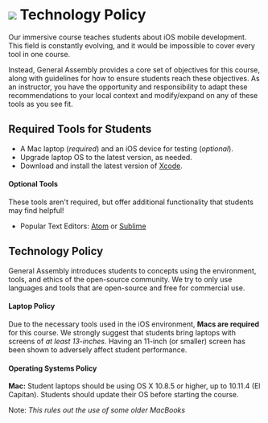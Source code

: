 # ![](https://ga-dash.s3.amazonaws.com/production/assets/logo-9f88ae6c9c3871690e33280fcf557f33.png) Technology Policy

Our immersive course teaches students about iOS mobile development. This field is constantly evolving, and it would be impossible to cover every tool in one course.

Instead, General Assembly provides a core set of objectives for this course, along with guidelines for how to ensure students reach these objectives. As an instructor, you have the opportunity and responsibility to adapt these recommendations to your local context and modify/expand on any of these tools as you see fit.

## Required Tools for Students

- A Mac laptop (*required*) and an iOS device for testing (*optional*).
- Upgrade laptop OS to the latest version, as needed.
- Download and install the latest version of [Xcode](https://developer.apple.com/xcode/).


#### Optional Tools
These tools aren't required, but offer additional functionality that students may find helpful!

- Popular Text Editors: [Atom](https://atom.io) or [Sublime](http://www.sublimetext.com)


## Technology Policy

General Assembly introduces students to concepts using the environment, tools, and ethics of the open-source community. We try to only use languages and tools that are open-source and free for commercial use.

#### Laptop Policy

Due to the necessary tools used in the iOS environment, **Macs are required** for this course. We strongly suggest that students bring laptops with screens of *at least 13-inches*. Having an 11-inch (or smaller) screen has been shown to adversely affect student performance.

#### Operating Systems Policy

**Mac:** Student laptops should be using OS X 10.8.5 or higher, up to 10.11.4 (El Capitan). Students should update their OS before starting the course.

Note: *This rules out the use of some older MacBooks*
